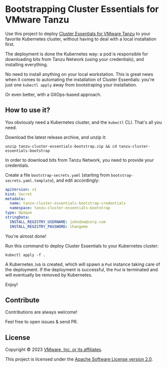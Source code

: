 # Bootstrapping Cluster Essentials for VMware Tanzu

Use this project to deploy
[Cluster Essentials for VMware Tanzu](https://docs.vmware.com/en/Cluster-Essentials-for-VMware-Tanzu/index.html)
to your favorite Kubernetes cluster, without having to deal with a local installation first.

The deployment is done the Kubernetes way: a pod is responsible for downloading
bits from Tanzu Network (using your credentials), and installing everything.

No need to install anything on your local workstation.
This is great news when it comes to automating the installation of
Cluster Essentials: you're just one `kubectl apply` away from bootstraping your installation.

Or even better, with a GitOps-based approach.

## How to use it?

You obviously need a Kubernetes cluster, and the `kubectl` CLI. That's all you need.

Download the latest release archive, and unzip it:

```shell
unzip tanzu-cluster-essentials-bootstrap.zip && cd tanzu-cluster-essentials-bootstrap
```

In order to download bits from Tanzu Network, you need to provide your credentials.

Create a file `bootstrap-secrets.yaml` (starting from `bootstrap-secrets.yaml.template`),
and edit accordingly:

```yaml
apiVersion: v1
kind: Secret
metadata:
  name: tanzu-cluster-essentials-bootstrap-credentials
  namespace: tanzu-cluster-essentials-bootstrap
type: Opaque
stringData:
  INSTALL_REGISTRY_USERNAME: johndoe@corp.com
  INSTALL_REGISTRY_PASSWORD: changeme
```

You're almost done!

Run this command to deploy Cluster Essentials to your Kubernetes cluster:

```shell
kubectl apply -f .
```

A Kubernetes `Job` is created, which will spawn a `Pod` instance taking care of the deployment.
If the deployment is successful, the `Pod` is terminated and will eventually be removed by Kubernetes.

Enjoy!

## Contribute

Contributions are always welcome!

Feel free to open issues & send PR.

## License

Copyright &copy; 2023 [VMware, Inc. or its affiliates](https://vmware.com).

This project is licensed under the [Apache Software License version 2.0](https://www.apache.org/licenses/LICENSE-2.0).
